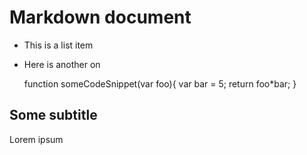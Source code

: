 # Markdown document

* This is a list item
* Here is another on

    function someCodeSnippet(var foo){
    	var bar = 5;
    	return foo*bar;
    }
    
## Some subtitle

Lorem ipsum


 
   
